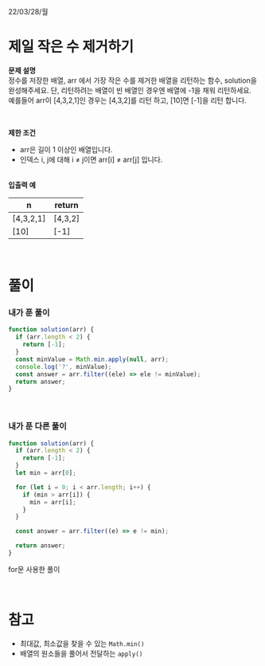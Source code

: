 22/03/28/월

<h1>제일 작은 수 제거하기</h1>

<strong>문제 설명</strong>  
정수를 저장한 배열, arr 에서 가장 작은 수를 제거한 배열을 리턴하는 함수, solution을 완성해주세요. 단, 리턴하려는 배열이 빈 배열인 경우엔 배열에 -1을 채워 리턴하세요. 예를들어 arr이 [4,3,2,1]인 경우는 [4,3,2]를 리턴 하고, [10]면 [-1]을 리턴 합니다.

<br>

<strong>제한 조건</strong>

- arr은 길이 1 이상인 배열입니다.
- 인덱스 i, j에 대해 i ≠ j이면 arr[i] ≠ arr[j] 입니다.

<br>
<strong>입출력 예</strong>

| n         | return  |
| --------- | ------- |
| [4,3,2,1] | [4,3,2] |
| [10]      | [-1]    |

<br>

<h1>풀이</h1>
<h3>내가 푼 풀이</h3>

```javascript
function solution(arr) {
  if (arr.length < 2) {
    return [-1];
  }
  const minValue = Math.min.apply(null, arr);
  console.log('?', minValue);
  const answer = arr.filter((ele) => ele != minValue);
  return answer;
}
```

<br>
<h3>내가 푼 다른 풀이</h3>

```javascript
function solution(arr) {
  if (arr.length < 2) {
    return [-1];
  }
  let min = arr[0];

  for (let i = 0; i < arr.length; i++) {
    if (min > arr[i]) {
      min = arr[i];
    }
  }

  const answer = arr.filter((e) => e != min);

  return answer;
}
```

for문 사용한 풀이

<br>
<h1>참고</h1>

- 최대값, 최소값을 찾을 수 있는 `Math.min()`
- 배열의 원소들을 풀어서 전달하는 `apply()`
